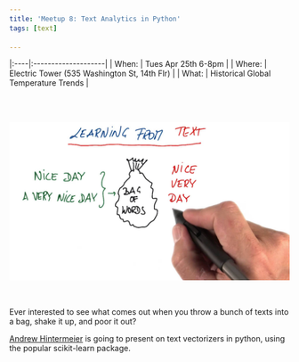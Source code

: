 ```yaml
---
title: 'Meetup 8: Text Analytics in Python'
tags: [text]

---
```





|:----|:--------------------|
| When: | Tues Apr 25th 6-8pm |
| Where:  | Electric Tower (535 Washington St, 14th Flr) |
| What: | Historical Global Temperature Trends |


<br>
<br>

![](/images/bow.jpg)

<br>


Ever interested to see what comes out when you throw a bunch of texts into a bag, shake it up, and poor it out?

[Andrew Hintermeier](https://www.linkedin.com/in/hintermeier) is going to present on text vectorizers in python, using the popular scikit-learn package.